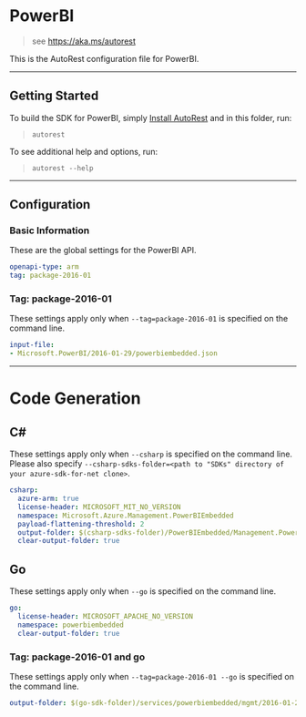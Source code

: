# PowerBI
    
> see https://aka.ms/autorest

This is the AutoRest configuration file for PowerBI.



---
## Getting Started 
To build the SDK for PowerBI, simply [Install AutoRest](https://aka.ms/autorest/install) and in this folder, run:

> `autorest`

To see additional help and options, run:

> `autorest --help`
---

## Configuration



### Basic Information 
These are the global settings for the PowerBI API.

``` yaml
openapi-type: arm
tag: package-2016-01
```


### Tag: package-2016-01

These settings apply only when `--tag=package-2016-01` is specified on the command line.

``` yaml $(tag) == 'package-2016-01'
input-file:
- Microsoft.PowerBI/2016-01-29/powerbiembedded.json
```


---
# Code Generation


## C# 

These settings apply only when `--csharp` is specified on the command line.
Please also specify `--csharp-sdks-folder=<path to "SDKs" directory of your azure-sdk-for-net clone>`.

``` yaml $(csharp)
csharp:
  azure-arm: true
  license-header: MICROSOFT_MIT_NO_VERSION
  namespace: Microsoft.Azure.Management.PowerBIEmbedded
  payload-flattening-threshold: 2
  output-folder: $(csharp-sdks-folder)/PowerBIEmbedded/Management.PowerBIEmbedded/Generated
  clear-output-folder: true
```


## Go

These settings apply only when `--go` is specified on the command line.

``` yaml $(go)
go:
  license-header: MICROSOFT_APACHE_NO_VERSION
  namespace: powerbiembedded
  clear-output-folder: true
```

### Tag: package-2016-01 and go

These settings apply only when `--tag=package-2016-01 --go` is specified on the command line.

``` yaml $(tag) == 'package-2016-01' && $(go)
output-folder: $(go-sdk-folder)/services/powerbiembedded/mgmt/2016-01-29/powerbiembedded
```
